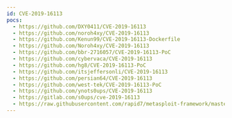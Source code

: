 ```yaml
---
id: CVE-2019-16113
pocs:
  - https://github.com/DXY0411/CVE-2019-16113
  - https://github.com/noroh4xy/CVE-2019-16113
  - https://github.com/Kenun99/CVE-2019-16113-Dockerfile
  - https://github.com/Noroh4xy/CVE-2019-16113
  - https://github.com/bbr-2716057/CVE-2019-16113-PoC
  - https://github.com/cybervaca/CVE-2019-16113
  - https://github.com/hg8/CVE-2019-16113-PoC
  - https://github.com/itsjeffersonli/CVE-2019-16113
  - https://github.com/persian64/CVE-2019-16113
  - https://github.com/west-tek/CVE-2019-16113-PoC
  - https://github.com/ynots0ups/CVE-2019-16113
  - https://gitlab.com/s0ups/cve-2019-16113
  - https://raw.githubusercontent.com/rapid7/metasploit-framework/master/modules/exploits/linux/http/bludit_upload_images_exec.rb
---
```

